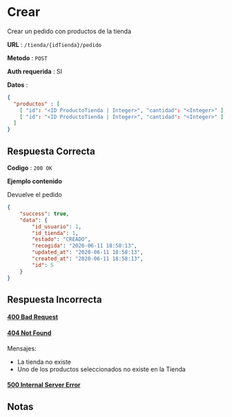 # Crear

Crear un pedido con productos de la tienda

**URL** : `/tienda/{idTienda}/pedido`

**Metodo** : `POST`

**Auth requerida** : SI

**Datos** :

```json
{
  "productos" : [
    [ "id": "<ID ProductoTienda | Integer>", "cantidad": "<Integer>" ],
    [ "id": "<ID ProductoTienda | Integer>", "cantidad": "<Integer>" ]
  ]
}
```

## Respuesta Correcta

**Codigo** : `200 OK`

**Ejemplo contenido**

Devuelve el pedido

```json
{
    "success": true,
    "data": {
        "id_usuario": 1,
        "id_tienda": 1,
        "estado": "CREADO",
        "recogida": "2020-06-11 18:58:13",
        "updated_at": "2020-06-11 18:58:13",
        "created_at": "2020-06-11 18:58:13",
        "id": 5
    }
}
```

## Respuesta Incorrecta

#### [400 Bad Request](../General/Errores.md#400-bad-request)

#### [404 Not Found](../General/Errores.md#404-not-found)
Mensajes:
* La tienda no existe
* Uno de los productos seleccionados no existe en la Tienda

#### [500 Internal Server Error](../General/Errores.md#500-internal-server-error)

## Notas
